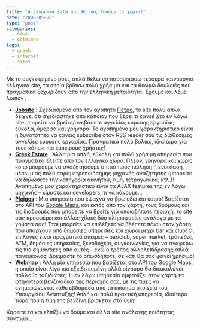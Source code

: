 ```yaml
---
title: "4 ελληνικά site που θα σας λύσουν τα χέρια!"
date: "2008-05-08"
type: "post"
categories:
  - news
  - opinions
tags:
  - greek
  - internet
  - sites
---
```


Με το συγκεκριμένο post, απλά θέλω να παρουσιάσω τέσσερα καινούργια ελληνικά site, τα οποία βρίσκω πολύ χρήσιμα και τα θεωρώ δουλειές που πραγματικά ξεχωρίζουν από την ελληνική μετριότητα. Έχουμε και λέμε λοιπόν :

- [**Jobsite**](http://www.jobsite.gr/ "Jobsite") : Σχεδιασμένο από τον αγαπητό [Πέτρο](http://www.petrosdimitriadis.com/ "Petros Dimitriadis site"), το site πολύ απλά δείχνει ότι σχεδιάστηκε από κάποιον που ξέρει τι κάνει! Στο εν λόγω site μπορείτε να βρείτε/ανεβάσετε αγγελίες εύρεσης εργασίας εύκολα, όμορφα και γρήγορα! Το αγαπημένο μου χαρακτηριστικό είναι η δυνατότητα να κάνεις subscribe στον RSS reader σου τις διαθέσιμες αγγελίες εύρεσης εργασίας. Πραγματικά πολύ βολικό, ιδιαίτερα για τους κάπως πιο έμπειρους χρήστες!
- [**Greek Estate**](http://greekestate.gr/ "Greek Estate") : Άλλη μία απλή, εύκολη και πολύ χρήσιμη υπηρεσία που πραγματικά έλειπε από τον ελληνικό χώρο. Πλέον, γρήγορα και χωρίς κόπο μπορούμε να αναζητήσουμε σπίτια προς πώληση ή ενοικίαση, μέσω μιας πολύ παραμετροποιήσημης μηχανής αναζήτησης (μπορείτε να δηλώσετε την κατηγορία ακινήτου, τιμή, τετραγωνικά, κτλ.)! Αγαπημένο μου χαρακτηριστικό είναι τα AJAX features της εν λόγω μηχανής &#8211; είμαστε και developers, τι να κάνουμε&#8230;
- [**Ploigos**](http://www.ploigos.gr/ "Ploigos") : Μια υπηρεσία που έψαχνα να βρω εδώ και καιρό! Βασίζεται στο API του [Google Maps](http://maps.google.com/ "Google Maps"), και εκτός από τον χάρτη, τους δρόμους και τις διαδρομές που μπορείτε να βρείτε για οποιαδήποτε περιοχή, το site σας προσφέρει και άλλες χίλιες δύο πληροφορίες ανάλογα με τα γούστα σας! Έτσι μπορείτε να επιλέξετε να βλέπετε πάνω στον χάρτη που υπάρχουν από δημόσιες υπηρεσίες και χώροι μέχρι bar και club! Οι επιλογές είναι πραγματικά άπειρες &#8211; bar/club, super market, τράπεζες, ATM, δημόσιες υπηρεσίες, ξενοδοχεία, συγκοινωνίες, για να αναφέρω τις πιο σημαντικές από αυτές &#8211; ενώ ο τρόπος αλληλεπίδρασης απλά πανεύκολος! Δοκιμάστε το οπωσδήποτε, σε κάτι θα σας φανεί χρήσιμο!
- [**Webmap**](http://www.webmap.gr/ "Webmap") : Άλλη μία υπηρεσία που βασίζεται στο API του [Google Maps](http://maps.google.com/ "Google Maps"), η οποία είναι λίγο πιο εξειδικευμένη αλλά σίγουρα θα διευκολύνει πολλούς ταξιδιώτες. Η εν λόγω υπηρεσία εμφανίζει στον χάρτη τα φτηνότερα βενζινάδικα της περιοχής σας, με τις τιμές να ενημερώνονται κάθε εβδομάδα από τα επίσημα στοιχεία του Υπουργείου Ανάπτυξης! Απλή και πολύ πρακτική υπηρεσία, ιδιαίτερα τώρα που η τιμή της βενζίνη βρίσκεται στα ύψη!

Χαρείτε τα και ελπίζω να δούμε και άλλα site ανάλογης ποιότητας σύντομα&#8230;
